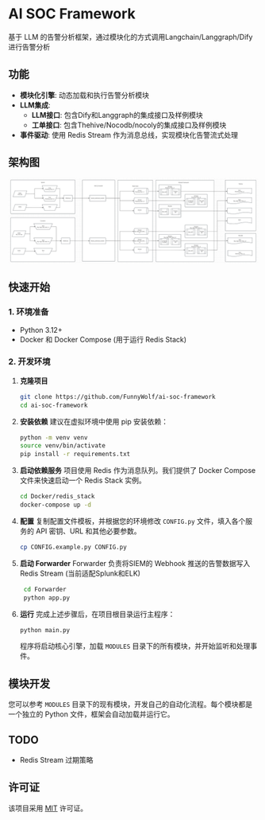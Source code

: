 # AI SOC Framework

基于 LLM 的告警分析框架，通过模块化的方式调用Langchain/Langgraph/Dify进行告警分析

## 功能

* **模块化引擎**: 动态加载和执行告警分析模块
* **LLM集成**:
    * **LLM接口**: 包含Dify和Langgraph的集成接口及样例模块
    * **工单接口**: 包含Thehive/Nocodb/nocoly的集成接口及样例模块
* **事件驱动**: 使用 Redis Stream 作为消息总线，实现模块化告警流式处理

## 架构图

![img.png](Static/img.png)

## 快速开始

### 1. 环境准备

* Python 3.12+
* Docker 和 Docker Compose (用于运行 Redis Stack)

### 2. 开发环境

1. **克隆项目**
   ```bash
   git clone https://github.com/FunnyWolf/ai-soc-framework
   cd ai-soc-framework
   ```

2. **安装依赖**
   建议在虚拟环境中使用 pip 安装依赖：
   ```bash
   python -m venv venv
   source venv/bin/activate  
   pip install -r requirements.txt
   ```

3. **启动依赖服务**
   项目使用 Redis 作为消息队列。我们提供了 Docker Compose 文件来快速启动一个 Redis Stack 实例。
   ```bash
   cd Docker/redis_stack
   docker-compose up -d
   ```

4. **配置**
   复制配置文件模板，并根据您的环境修改 `CONFIG.py` 文件，填入各个服务的 API 密钥、URL 和其他必要参数。
   ```bash
   cp CONFIG.example.py CONFIG.py
   ```
5. **启动 Forwarder**
   Forwarder 负责将SIEM的 Webhook 推送的告警数据写入 Redis Stream (当前适配Splunk和ELK)
   ```bash
    cd Forwarder
    python app.py
   ```

5. **运行**
   完成上述步骤后，在项目根目录运行主程序：

    ```bash
    python main.py
    ```

   程序将启动核心引擎，加载 `MODULES` 目录下的所有模块，并开始监听和处理事件。

## 模块开发

您可以参考 `MODULES` 目录下的现有模块，开发自己的自动化流程。每个模块都是一个独立的 Python 文件，框架会自动加载并运行它。


## TODO
- Redis Stream 过期策略


## 许可证

该项目采用 [MIT](https://choosealicense.com/licenses/mit/) 许可证。

